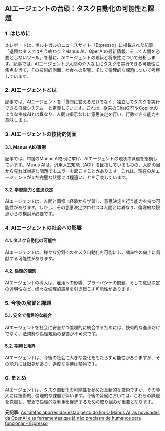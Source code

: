 ## AIエージェントの台頭：タスク自動化の可能性と課題

### 1. はじめに

本レポートは、ポルトガルのニュースサイト「Expresso」に掲載された記事「退屈なタスクはもう終わり？Manus AI、OpenAIの最新情報、そして人間を必要としないツール」を基に、AIエージェントの現状と将来性について分析します。記事では、AIエージェントが人間の介入なしにタスクを実行できる可能性に焦点を当て、その技術的側面、社会への影響、そして倫理的な課題について考察しています。

### 2. AIエージェントとは

記事では、AIエージェントを「質問に答えるだけでなく、独立してタスクを実行できる自律システム」と定義しています。これは、従来のChatGPTやCopilotのような生成AIとは異なり、人間の指示なしに意思決定を行い、行動できる能力を意味します。

### 3. AIエージェントの技術的側面

#### 3.1. Manus AIの事例

記事では、中国のManus AIを例に挙げ、AIエージェントの現状の課題を指摘しています。Manus AIは、汎用人工知能（AGI）を目指しているものの、人間の目から見れば単純な問題でもエラーを起こすことがあります。これは、現在のAIエージェントがまだ完璧な状態には程遠いことを示唆しています。

#### 3.2. 学習能力と意思決定

AIエージェントは、人間と同様に経験から学習し、意思決定を行う能力を持つ可能性があります。しかし、その意思決定プロセスは人間とは異なり、倫理的な観点からの検討が必要です。

### 4. AIエージェントの社会への影響

#### 4.1. タスク自動化の可能性

AIエージェントは、様々な分野でのタスク自動化を可能にし、効率性の向上に貢献する可能性があります。

#### 4.2. 倫理的課題

AIエージェントの導入は、雇用への影響、プライバシーの問題、そして意思決定の透明性など、様々な倫理的課題を引き起こす可能性があります。

### 5. 今後の展望と課題

#### 5.1. 安全で倫理的な統合

AIエージェントを社会に安全かつ倫理的に統合するためには、技術的な進歩だけでなく、法規制や倫理規範の整備が不可欠です。

#### 5.2. 期待と限界

AIエージェントは、今後の社会に大きな変化をもたらす可能性がありますが、その能力には限界があり、過度な期待は禁物です。

### 6. まとめ

AIエージェントは、タスク自動化の可能性を秘めた革新的な技術ですが、その導入には技術的、倫理的な課題が伴います。今後の発展においては、これらの課題を克服し、安全で倫理的な利用を促進するための取り組みが重要となります。



**元記事:** [As tarefas aborrecidas estão perto do fim O Manus AI, as novidades da OpenAI e as ferramentas que já não precisam de humanos para funcionar - Expresso](https://expresso.pt/podcasts/o-futuro-do-futuro/2025-03-18-as-tarefas-aborrecidas-estao-perto-do-fim--o-manus-ai-as-novidades-da-openai-e-as-ferramentas-que-ja-nao-precisam-de-humanos-para-funcionar-ae05b8a8)